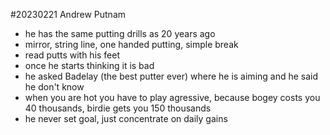 #20230221 Andrew Putnam
* he has the same putting drills as 20 years ago
* mirror, string line, one handed putting, simple break
* read putts with his feet
* once he starts thinking it is bad
* he asked Badelay (the best putter ever) where he is aiming and he said he don't know
* when you are hot you have to play agressive, because bogey costs you 40 thousands, birdie gets you 150 thousands
* he never set goal, just concentrate on daily gains
